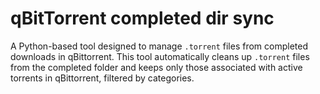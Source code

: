 # qBitTorrent completed dir sync

A Python-based tool designed to manage `.torrent` files from completed downloads in qBittorrent.
This tool automatically cleans up `.torrent` files from the completed folder and keeps only those
associated with active torrents in qBittorrent, filtered by categories.
